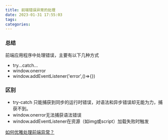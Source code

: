 ```yaml
---
title: 前端错误异常的处理
date: 2023-01-31 17:55:03
tags:
categories:
---
```


### 总结

前端应用程序中处理错误，主要有以下几种方式

* try...catch...
* window.onerror
* window.addEventListener('error',()=>{})

### 区别

- try-catch 只能捕获到同步的运行时错误，对语法和异步错误却无能为力，捕获不到。
- window.onerror无法捕获语法错误
- window.addEventListener在资源（如img或script）加载失败时触发

[如何优雅处理前端异常？](http://jartto.wang/2018/11/20/js-exception-handling/)